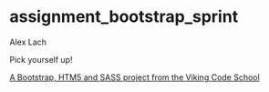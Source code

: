 assignment_bootstrap_sprint
===========================

Alex Lach

Pick yourself up!

[A Bootstrap, HTM5 and SASS project from the Viking Code School](http://www.vikingcodeschool.com)
